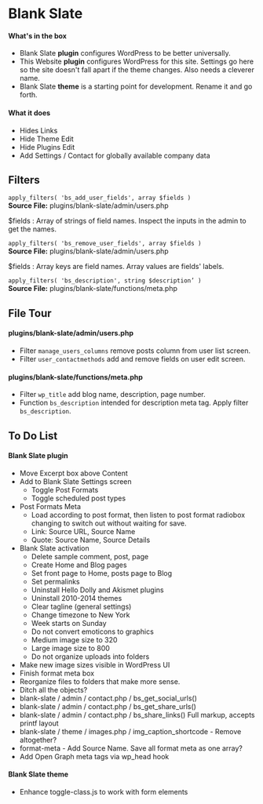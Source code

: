 # Blank Slate #

#### What's in the box ####

- Blank Slate **plugin** configures WordPress to be better universally.
- This Website **plugin** configures WordPress for this site. Settings go here so the site doesn't fall apart if the theme changes. Also needs a cleverer name.
- Blank Slate **theme** is a starting point for development. Rename it and go forth.

#### What it does ####

- Hides Links
- Hide Theme Edit
- Hide Plugins Edit
- Add Settings / Contact for globally available company data

## Filters ##

`apply_filters( 'bs_add_user_fields', array $fields )`  
**Source File:** plugins/blank-slate/admin/users.php

$fields : Array of strings of field names. Inspect the inputs in the admin to get the names.

`apply_filters( 'bs_remove_user_fields', array $fields )`  
**Source File:** plugins/blank-slate/admin/users.php

$fields : Array keys are field names. Array values are fields' labels.

`apply_filters( 'bs_description', string $description’ )`  
**Source File:** plugins/blank-slate/functions/meta.php

## File Tour ##

#### plugins/blank-slate/admin/users.php ####

- Filter `manage_users_columns` remove posts column from user list screen.
- Filter `user_contactmethods` add and remove fields on user edit screen.

#### plugins/blank-slate/functions/meta.php ####

- Filter `wp_title` add blog name, description, page number.
- Function `bs_description` intended for description meta tag. Apply filter `bs_description`.

## To Do List ##

#### Blank Slate plugin ####

- Move Excerpt box above Content
- Add to Blank Slate Settings screen
    - Toggle Post Formats
    - Toggle scheduled post types
- Post Formats Meta
    - Load according to post format, then listen to post format radiobox changing to switch out without waiting for save.
    - Link: Source URL, Source Name
    - Quote: Source Name, Source Details
- Blank Slate activation
    - Delete sample comment, post, page
    - Create Home and Blog pages
    - Set front page to Home, posts page to Blog
    - Set permalinks
    - Uninstall Hello Dolly and Akismet plugins
    - Uninstall 2010-2014 themes
    - Clear tagline (general settings)
    - Change timezone to New York
    - Week starts on Sunday
    - Do not convert emoticons to graphics
    - Medium image size to 320
    - Large image size to 800
    - Do not organize uploads into folders
- Make new image sizes visible in WordPress UI
- Finish format meta box
- Reorganize files to folders that make more sense.
- Ditch all the objects?
- blank-slate / admin / contact.php / bs_get_social_urls()
- blank-slate / admin / contact.php / bs_get_share_urls()
- blank-slate / admin / contact.php / bs_share_links() Full markup, accepts printf layout
- blank-slate / theme / images.php / img_caption_shortcode - Remove altogether?
- format-meta - Add Source Name. Save all format meta as one array?
- Add Open Graph meta tags via wp_head hook

#### Blank Slate theme ####

- Enhance toggle-class.js to work with form elements

